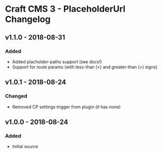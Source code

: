 # Craft CMS 3 - PlaceholderUrl Changelog

## v1.1.0 - 2018-08-31

### Added

- Added placholder-paths support (see docs!) 
- Support for route params (with less-than (<) and greater-than (>) signs)

## v1.0.1 - 2018-08-24

### Changed

- Removed CP settings trigger from plugin (it has none)

## v1.0.0 - 2018-08-24

### Added

- Initial source